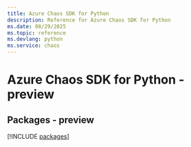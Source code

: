 ```yaml
---
title: Azure Chaos SDK for Python
description: Reference for Azure Chaos SDK for Python
ms.date: 08/29/2025
ms.topic: reference
ms.devlang: python
ms.service: chaos
---
```

# Azure Chaos SDK for Python - preview
## Packages - preview
[!INCLUDE [packages](chaos-index.md)]
